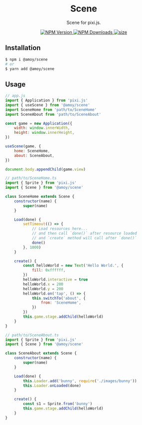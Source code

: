 <h1 align="center">Scene</h1>
<p align="center">Scene for pixi.js.</p>
<p align="center">
    <a href="https://www.npmjs.com/package/@amoy/scene">
        <img src="https://img.shields.io/npm/v/@amoy/scene.svg" alt="NPM Version">
    </a>
    <a href="https://www.npmjs.com/package/@amoy/scene">
        <img src="https://img.shields.io/npm/dt/@amoy/scene.svg" alt="NPM Downloads">
    </a>
    <a href="javascript:;">
        <img src="https://img.shields.io/github/size/amoyjs/query/dist/query.min.js.svg" alt="size">
    </a>
    <!-- <a href="https://github.com/amoyjs/query/blob/master/LICENSE">
        <img src="https://img.shields.io/github/license/amoyjs/query.svg" alt="MIT License">
    </a> -->
</p>

## Installation

```sh
$ npm i @amoy/scene
# or
$ yarn add @amoy/scene
```


## Usage

```js
// app.js
import { Application } from 'pixi.js'
import { useScene } from '@amoy/scene'
import SceneHome from 'path/to/SceneHome'
import SceneAbout from 'path/to/SceneAbout'

const game = new Application({
    width: window.innerWidth,
    height: window.innerHeight,
})

useScene(game, {
    home: SceneHome,
    about: SceneAbout,
})

document.body.appendChild(game.view)

// path/to/SceneHome.ts
import { Sprite } from 'pixi.js'
import { Scene } from '@amoy/scene'

class SceneHome extends Scene {
    constructor(name) {
        super(name)
    }

    Load(done) {
        setTimeout(() => {
            // Load resources here...
            // and then call `done()` after resource loaded
            // and `create` method will call after `done()`
            done()
        }, 1000)
    }

    create() {
        const helloWorld = new Text('Hello World.', {
            fill: 0xffffff,
        })
        helloWorld.interactive = true
        helloWorld.x = 200
        helloWorld.y = 200
        helloWorld.on('tap', () => {
            this.switchTo('about', {
                from: 'SceneHome',
            })
        })
        this.game.stage.addChild(helloWorld)
    }
}

// path/to/SceneAbout.ts
import { Sprite } from 'pixi.js'
import { Scene } from '@amoy/scene'

class SceneAbout extends Scene {
    constructor(name) {
        super(name)
    }

    Load(done) {
        this.Loader.add('bunny', require('./images/bunny'))
        this.Loader.onLoaded(done)
    }

    create() {
        const s1 = Sprite.from('bunny')
        this.game.stage.addChild(helloWorld)
    }
}
```
